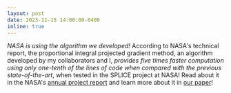 ```yaml
---
layout: post
date: 2023-11-15 14:00:00-0400
inline: true
---
```


*NASA is using the algorithm we developed!* According to NASA's technical report, the proportional integral projected gradient method, an algorithm developed by my collaborators and I, *provides five times faster computation using only one-tenth of the lines of code when compared with the previous state-of-the-art*, when tested in the SPLICE project at NASA! Read about it in the NASA's [annual project report](https://ntrs.nasa.gov/citations/20230011737) and learn more about it in [our paper]((https://arc.aiaa.org/doi/abs/10.2514/6.2023-2003))! 
